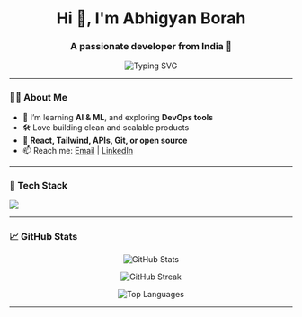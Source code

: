 <!-- Profile README for your GitHub account -->

<h1 align="center">Hi 👋, I'm Abhigyan Borah</h1>
<h3 align="center">A passionate developer from India 🚀</h3>

<p align="center">
  <img src="https://readme-typing-svg.demolab.com?font=Fira+Code&pause=1000&color=4F46E5&center=true&width=435&lines=Full-stack+Developer;React+%7C+Next.js+%7C+Node.js;Open+Source+Contributor" alt="Typing SVG" />
</p>

---

### 👨‍💻 About Me

- 🌱 I’m learning **AI & ML**, and exploring **DevOps tools**
- 🛠️ Love building clean and scalable products
- 💬 **React, Tailwind, APIs, Git, or open source**
- 📫 Reach me: [Email](mailto:abhigyan.borah@example.com) | [LinkedIn](https://linkedin.com/in/YOUR_LINK)

---

### 🚀 Tech Stack

<p align="left">
  <img src="https://skillicons.dev/icons?i=js,ts,react,nextjs,nodejs,express,tailwind,html,css,git,github,mongodb,postgres,python,docker" />
</p>

---

### 📈 GitHub Stats

<p align="center">
  <img src="https://github-readme-stats.vercel.app/api?username=abhigyan-baasthan&show_icons=true&theme=tokyonight&hide_border=true" alt="GitHub Stats" />
</p>

<p align="center">
  <img src="https://github-readme-streak-stats.herokuapp.com/?user=abhigyan-baasthan&theme=tokyonight&hide_border=true" alt="GitHub Streak" />
</p>

<p align="center">
  <img src="https://github-readme-stats.vercel.app/api/top-langs/?username=abhigyan-baasthan&layout=compact&theme=tokyonight&hide_border=true" alt="Top Languages" />
</p>

---

